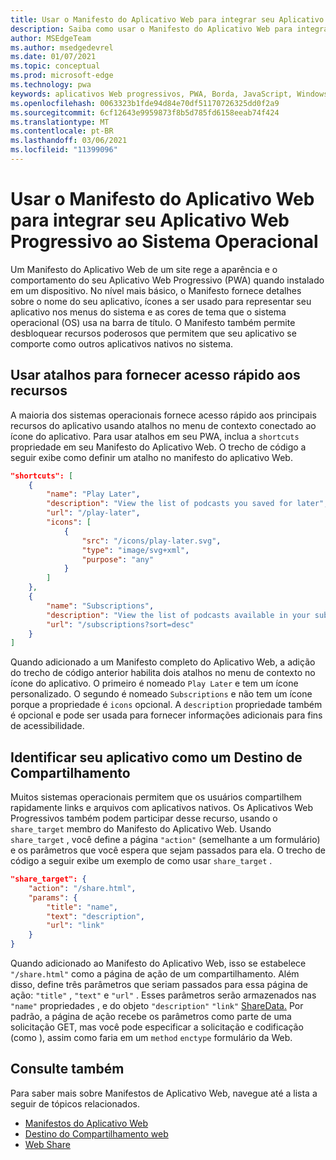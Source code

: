 ```yaml
---
title: Usar o Manifesto do Aplicativo Web para integrar seu Aplicativo Web Progressivo ao Sistema Operacional
description: Saiba como usar o Manifesto do Aplicativo Web para integrar seu Aplicativo Web Progressivo ao sistema operacional.
author: MSEdgeTeam
ms.author: msedgedevrel
ms.date: 01/07/2021
ms.topic: conceptual
ms.prod: microsoft-edge
ms.technology: pwa
keywords: aplicativos Web progressivos, PWA, Borda, JavaScript, Windows, UWP, Microsoft Store
ms.openlocfilehash: 0063323b1fde94d84e70df51170726325dd0f2a9
ms.sourcegitcommit: 6cf12643e9959873f8b5d785fd6158eeab74f424
ms.translationtype: MT
ms.contentlocale: pt-BR
ms.lasthandoff: 03/06/2021
ms.locfileid: "11399096"
---
```

# <a name="use-the-web-app-manifest-to-integrate-your-progressive-web-app-into-the-operating-system"></a>Usar o Manifesto do Aplicativo Web para integrar seu Aplicativo Web Progressivo ao Sistema Operacional

Um Manifesto do Aplicativo Web de um site rege a aparência e o comportamento do seu Aplicativo Web Progressivo \(PWA\) quando instalado em um dispositivo.  No nível mais básico, o Manifesto fornece detalhes sobre o nome do seu aplicativo, ícones a ser usado para representar seu aplicativo nos menus do sistema e as cores de tema que o sistema operacional \(OS\) usa na barra de título.  O Manifesto também permite desbloquear recursos poderosos que permitem que seu aplicativo se comporte como outros aplicativos nativos no sistema.  

## <a name="use-shortcuts-to-provide-quick-access-to-features"></a>Usar atalhos para fornecer acesso rápido aos recursos  

A maioria dos sistemas operacionais fornece acesso rápido aos principais recursos do aplicativo usando atalhos no menu de contexto conectado ao ícone do aplicativo.  Para usar atalhos em seu PWA, inclua a `shortcuts` propriedade em seu Manifesto do Aplicativo Web.  O trecho de código a seguir exibe como definir um atalho no manifesto do aplicativo Web.  

```json
"shortcuts": [
    {
        "name": "Play Later",
        "description": "View the list of podcasts you saved for later",
        "url": "/play-later",
        "icons": [
            {
                "src": "/icons/play-later.svg",
                "type": "image/svg+xml",
                "purpose": "any"
            }
        ]
    },
    {
        "name": "Subscriptions",
        "description": "View the list of podcasts available in your subscription",
        "url": "/subscriptions?sort=desc"
    }
]
```  

Quando adicionado a um Manifesto completo do Aplicativo Web, a adição do trecho de código anterior habilita dois atalhos no menu de contexto no ícone do aplicativo.  O primeiro é nomeado `Play Later` e tem um ícone personalizado.  O segundo é nomeado `Subscriptions` e não tem um ícone porque a propriedade é `icons` opcional.  A `description` propriedade também é opcional e pode ser usada para fornecer informações adicionais para fins de acessibilidade.  

## <a name="identify-your-app-as-a-share-target"></a>Identificar seu aplicativo como um Destino de Compartilhamento

Muitos sistemas operacionais permitem que os usuários compartilhem rapidamente links e arquivos com aplicativos nativos. Os Aplicativos Web Progressivos também podem participar desse recurso, usando o `share_target` membro do Manifesto do Aplicativo Web.  Usando `share_target` , você define a página `"action"` \(semelhante a um formulário\) e os parâmetros que você espera que sejam passados para ela.  O trecho de código a seguir exibe um exemplo de como usar `share_target` .

```json
"share_target": {
    "action": "/share.html",
    "params": {
        "title": "name",
        "text": "description",
        "url": "link"
    }
}
```

Quando adicionado ao Manifesto do Aplicativo Web, isso se estabelece `"/share.html"` como a página de ação de um compartilhamento. Além disso, define três parâmetros que seriam passados para essa página de ação: `"title"` , `"text"` e `"url"` .  Esses parâmetros serão armazenados nas `"name"` propriedades , e do objeto `"description"` `"link"` [ShareData.][GitHubWicgWebShareDomSharedata]  Por padrão, a página de ação recebe os parâmetros como parte de uma solicitação GET, mas você pode especificar a solicitação e codificação \(como \), assim como faria em um `method` `enctype` formulário da Web.

## <a name="see-also"></a>Consulte também  

Para saber mais sobre Manifestos de Aplicativo Web, navegue até a lista a seguir de tópicos relacionados.  

*   [Manifestos do Aplicativo Web][MDNWebAppManifests]  
*   [Destino do Compartilhamento web][GitHubWicgWebShareTarget]
*   [Web Share][GithubW3cWebShare]
    
<!-- links -->  

[MDNWebAppManifests]: https://developer.mozilla.org/docs/Web/Manifest "Manifestos do aplicativo Web | MDN"  

[GitHubWicgWebShareTarget]: https://wicg.github.io/web-share-target "Web Share Target API | WICG"
[GitHubWicgWebShareDomSharedata]: https://wicg.github.io/web-share#dom-sharedata "Dicionário ShareData - API do Web Share | WICG"  

[GithubW3cWebShare]: https://w3c.github.io/web-share/ "Api do Web Share | WICG"
